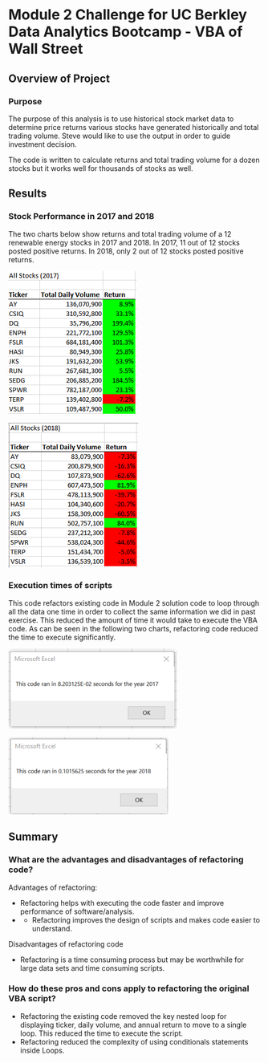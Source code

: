 # Module 2 Challenge for UC Berkley Data Analytics Bootcamp - VBA of Wall Street

## Overview of Project

### Purpose

The purpose of this analysis is to use historical stock market data to determine price returns various stocks have generated historically and total trading volume. Steve would like to use the output in order to guide investment decision. 

The code is written to calculate returns and total trading volume for a dozen stocks but it works well for thousands of stocks as well.
 
## Results

### Stock Performance in 2017 and 2018
The two charts below show returns and total trading volume of a 12 renewable energy stocks in 2017 and 2018. In 2017, 11 out of 12 stocks posted positive returns. In 2018, only 2 out of 12 stocks posted positive returns.

![Stock Return in 2017](/Resources/VBA_Challenge_2017_Chart.png) 
 
![Stock Return in 2018](/Resources/VBA_Challenge_2018_Chart.png) 


### Execution times of scripts
This code refactors existing code in Module 2 solution code to loop through all the data one time in order to collect the same information we did in past exercise. This  reduced the amount of time it would take to execute the VBA code. As can be seen in the following two charts, refactoring code reduced the time to execute significantly. 

![Execution time 2017](/Resources/VBA_Challenge_2017.png)
 
![Execution time 2018](/Resources/VBA_Challenge_2018.png) 

## Summary
### What are the advantages and disadvantages of refactoring code?

Advantages of refactoring:

- Refactoring helps with executing the code faster and improve performance of software/analysis.
- - Refactoring improves the design of scripts and makes code easier to understand.

Disadvantages of refactoring code

- Refactoring is a time consuming process but may be worthwhile for large data sets and time consuming scripts. 

### How do these pros and cons apply to refactoring the original VBA script?
- Refactoring the existing code removed the key nested loop for displaying ticker, daily volume, and annual return to move to a single loop. This reduced the time to execute the script.
- Refactoring reduced the complexity of using conditionals statements inside Loops.  
